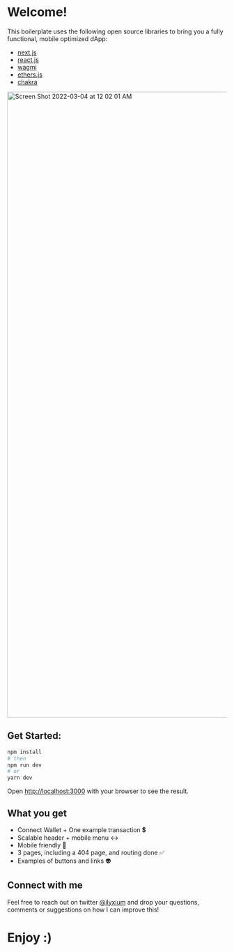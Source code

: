 # Welcome!


This boilerplate uses the following open source libraries to bring you a fully functional, mobile optimized dApp:

- [next.js](https://nextjs.org/docs)
- [react.js](https://reactjs.org/)
- [wagmi](https://wagmi-xyz.vercel.app/)
- [ethers.js](https://docs.ethers.io/v5/)
- [chakra](https://chakra-ui.com/)

<img width="1437" alt="Screen Shot 2022-03-04 at 12 02 01 AM" src="https://user-images.githubusercontent.com/100057052/156702502-2882bdb6-4860-44ac-99fe-34056e8f356d.png">

## Get Started:
```bash
npm install
# then
npm run dev
# or
yarn dev
```

Open [http://localhost:3000](http://localhost:3000) with your browser to see the result.

## What you get
- Connect Wallet + One example transaction 💲
- Scalable header + mobile menu ↔️
- Mobile friendly 📱
- 3 pages, including a 404 page, and routing done ✅
- Examples of buttons and links 👽

## Connect with me
Feel free to reach out on twitter [@ilyxium](https://twitter.com/ilyxium) and drop your questions, comments or suggestions on how I can improve this!

# Enjoy :)
